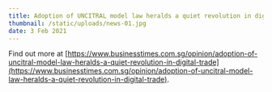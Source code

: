 ```yaml
---
title: Adoption of UNCITRAL model law heralds a quiet revolution in digital trade
thumbnail: /static/uploads/news-01.jpg
date: 3 Feb 2021
---
```


Find out more at [https://www.businesstimes.com.sg/opinion/adoption-of-uncitral-model-law-heralds-a-quiet-revolution-in-digital-trade](https://www.businesstimes.com.sg/opinion/adoption-of-uncitral-model-law-heralds-a-quiet-revolution-in-digital-trade).
